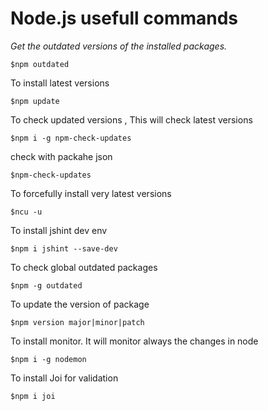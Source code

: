 # Node.js usefull commands

*Get the outdated versions of the installed packages.*
```
$npm outdated
```

To install latest versions
```
$npm update
```

To check updated versions , This will check latest versions
```
$npm i -g npm-check-updates
```

check with packahe json
```
$npm-check-updates
```

To forcefully install very latest versions
```
$ncu -u
```

To install jshint dev env
```
$npm i jshint --save-dev
```

To check global outdated packages
```
$npm -g outdated
```

To update the version of package
```
$npm version major|minor|patch
```

To install monitor. It will monitor always the changes in node
```
$npm i -g nodemon
```

To install Joi for validation
```
$npm i joi
```